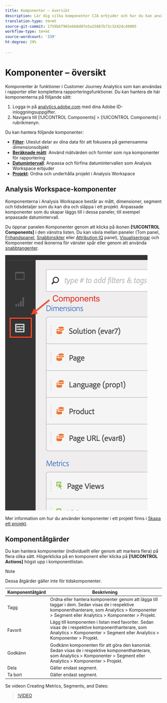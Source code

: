```yaml
---
title: Komponenter – översikt
description: Lär dig vilka komponenter CJA erbjuder och hur du kan använda dem vid rapportering.
translation-type: tm+mt
source-git-commit: 1759bbf965e6b8d07e5a25867b73c3242dc49005
workflow-type: tm+mt
source-wordcount: '339'
ht-degree: 29%

---
```



# Komponenter – översikt

Komponenter är funktioner i Customer Journey Analytics som kan användas i rapporter eller komplettera rapporteringsfunktioner. Du kan hantera de här komponenterna på följande sätt:

1. Logga in på [analytics.adobe.com](https://analytics.adobe.com) med dina Adobe ID-inloggningsuppgifter.
2. Navigera till [!UICONTROL Components] > [!UICONTROL Components] i rubrikmenyn.

Du kan hantera följande komponenter:

* [**Filter**](filters/filters-overview.md): Uteslut delar av dina data för att fokusera på gemensamma dimensionsobjekt
* [**Beräknade mått**](calc-metrics/calc-metr-overview.md): Använd mätvärden och formler som nya komponenter för rapportering
* [**Datumintervall**](date-ranges/overview.md): Anpassa och förfina datumintervallen som Analysis Workspace erbjuder
* [**Projekt**](/help/analysis-workspace/home.md): Ordna och underhålla projekt i Analysis Workspace

## Analysis Workspace-komponenter

Komponenterna i Analysis Workspace består av mått, dimensioner, segment och tidsdetaljer som du kan dra och släppa i ett projekt. Anpassade komponenter som du skapar läggs till i dessa paneler, till exempel anpassade datumintervall.

Du öppnar panelen Komponenter genom att klicka på ikonen **[!UICONTROL Components]** i den vänstra listen. Du kan växla mellan paneler (Tom panel, [Frihandspanel](/help/analysis-workspace/visualizations/freeform-table/freeform-table.md), [Snabbinsikter](/help/analysis-workspace/c-panels/quickinsight.md) eller [Attribution IQ](/help/analysis-workspace/c-panels/attribution.md) panel), [Visualiseringar](/help/analysis-workspace/visualizations/freeform-analysis-visualizations.md) och Komponenter med ikonerna för vänster spår eller genom att använda [snabbtangenter](/help/analysis-workspace/build-workspace-project/fa-shortcut-keys.md).

![](assets/components.png)

Mer information om hur du använder komponenter i ett projekt finns i [Skapa ett projekt](/help/analysis-workspace/home.md).

## Komponentåtgärder

Du kan hantera komponenter (individuellt eller genom att markera flera) på flera olika sätt. Högerklicka på en komponent eller klicka på **[!UICONTROL Actions]** högst upp i komponentlistan.

>[!NOTE]
>
>Dessa åtgärder gäller inte för tidskomponenter.

| Komponentåtgärd | Beskrivning |
|--- |--- |
| Tagg | Ordna eller hantera komponenter genom att lägga till taggar i dem. Sedan visas de i respektive komponenthanterare, som Analytics > Komponenter > Segment eller Analytics > Komponenter > Projekt. |
| Favorit | Lägg till komponenten i listan med favoriter. Sedan visas de i respektive komponenthanterare, som Analytics > Komponenter > Segment eller Analytics > Komponenter > Projekt. |
| Godkänn | Godkänn komponenten för att göra den kanonisk. Sedan visas de i respektive komponenthanterare, som Analytics > Komponenter > Segment eller Analytics > Komponenter > Projekt. |
| Dela | Gäller endast segment. |
| Ta bort | Gäller endast segment. |

Se videon Creating Metrics, Segments, and Dates:

>[!VIDEO](https://video.tv.adobe.com/v/23979)
